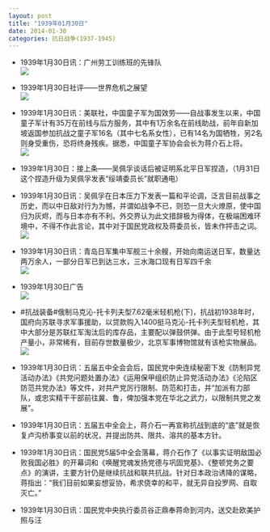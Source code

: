 ```yaml
---
layout: post
title: "1939年01月30日"
date: 2014-01-30
categories: 抗日战争(1937-1945)
---
```


<meta name="referrer" content="no-referrer" />

- 1939年1月30日讯：广州劳工训练班的先锋队 <br/><img src="https://ww3.sinaimg.cn/large/aca367d8jw1ed1x0dqb5bj20j60nedrx.jpg" />

- 1939年1月30日社评——世界危机之展望 <br/><img src="https://ww4.sinaimg.cn/large/aca367d8jw1ed1va1up03j20n40xlqle.jpg" />

- 1939年1月30日讯：美联社，中国童子军为国效劳——自战事发生以来，中国童子军计有35万在前线与后方服务，其中有1万余名在前线助战，前年自新加坡返国参加抗战之童子军16名（其中七名系女性），已有14名为国牺牲，另2名则身受重伤，恐将终身残疾。据悉，中国童子军协会会长为蒋介石上将。 <br/><img src="https://ww3.sinaimg.cn/large/aca367d8jw1ed1tjwgz2hj20dn05ngmy.jpg" />

- 1939年1月30日：接上条——吴佩孚谈话后被证明系北平日军捏造，（1月31日这个捏造升级为吴佩孚发表“绥靖委员长”就职通电） 

- 1939年1月30日讯：吴佩孚在日本压力下发表一篇和平论调，泛言目前战事之历史，而以中日敌对行为为憾，并谓如战争不已，则恐一旦大火燎原，使中国归为灰烬，而与日本亦有不利。外交界认为此文措辞极为得体，在极端困难环境中，不得不作此言论，其中对于国民党政权及蒋委员长，皆未作抨击之词。 <br/><img src="https://ww2.sinaimg.cn/large/aca367d8jw1ed1kvg7a3oj20cn05sdh5.jpg" />

- 1939年1月30日讯：青岛日军集中军舰三十余艘，开始向南运送日军，数量达两万余人，一部分日军已到达三水，三水海口现有日军四千余 <br/><img src="https://ww3.sinaimg.cn/large/aca367d8jw1ed1fofc0ihj20a90b9mza.jpg" />

- 1939年1月30日广告 <br/><img src="https://ww4.sinaimg.cn/large/aca367d8jw1ed1dxr545vj20kl0gqn1t.jpg" />

- #抗战装备#俄制马克沁-托卡列夫型7.62毫米轻机枪(下)，抗战初1938年时，国府向苏联寻求军事援助，以贷款购入1400挺马克沁-托卡列夫型轻机枪，其中大部分是苏联红军淘汰后的库存品，主要配以弹鼓供弹。由于此型号轻机枪产量小，非常稀有，目前存世数量极少，北京军事博物馆就有该枪实物展品。 <br/><img src="https://ww1.sinaimg.cn/large/aca367d8jw1ed1c6rksggj20j10ngaef.jpg" />

- 1939年1月30日讯：五届五中全会会后，国民党中央连续秘密下发《防制异党活动办法》《共党问题处置办法》《运用保甲组织防止异党活动办法》《沦陷区防范共党办法》等文件，对共产党厉行限制、防范和打击，并“加派有力部队，或忠实精干干部前往冀、鲁，俾加强本党在华北之武力，以限制共党之发展”。 

- 1939年1月30日讯：五届五中全会上，蒋介石一再宣称抗战到底的“底”就是恢复卢沟桥事变以前的状况，并提出防共、限共、溶共的基本方针。 

- 1939年1月30日讯：国民党5届5中全会落幕，蒋介石作了《以事实证明敌国必败我国必胜》的开幕词和《唤醒党魂发扬党德与巩固党基》、《整顿党务之要点》的演讲，主要方针仍是继续抗战和联共抗战。针对日本政治诱降的谋略，蒋指出：“我们目前如果妄想妥协，希求侥幸的和平，就无异自投罗网、自取灭亡。” 

- 1939年1月30日讯：国民党中央执行委员谷正鼎奉蒋命到河内，送交赴欧美护照与汪 

